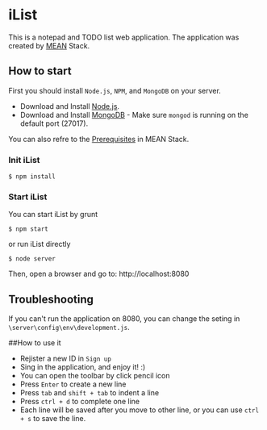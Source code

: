 iList
=====

This is a notepad and TODO list web application. The application was created by [MEAN](https://github.com/linnovate/mean) Stack. 

## How to start
First you should install `Node.js`, `NPM`, and `MongoDB` on your server.
- Download and Install [Node.js](http://www.nodejs.org/download/). 
- Download and Install [MongoDB](http://docs.mongodb.org/manual/installation/) - Make sure `mongod` is running on the default port (27017).

You can also refre to the [Prerequisites](https://github.com/linnovate/mean) in MEAN Stack.

### Init iList 
```
$ npm install
```
### Start iList

You can start iList by grunt
```
$ npm start
```
or run iList directly 
```
$ node server
```
Then, open a browser and go to:
http://localhost:8080


## Troubleshooting
If you can't run the application on 8080, you can change the seting in `\server\config\env\development.js`.

##How to use it
- Rejister a new ID in `Sign up`
- Sing in the application, and enjoy it! :)
- You can open the toolbar by click pencil icon
- Press `Enter` to create a new line
- Press `tab` and `shift + tab` to indent a line
- Press `ctrl + d` to complete one line
- Each line will be saved after you move to other line, or you can use `ctrl + s` to save the line.


